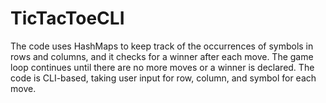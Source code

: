 # TicTacToeCLI
The code uses HashMaps to keep track of the occurrences of symbols in rows and columns, and it checks for a winner after each move. The game loop continues until there are no more moves or a winner is declared. The code is CLI-based, taking user input for row, column, and symbol for each move.
